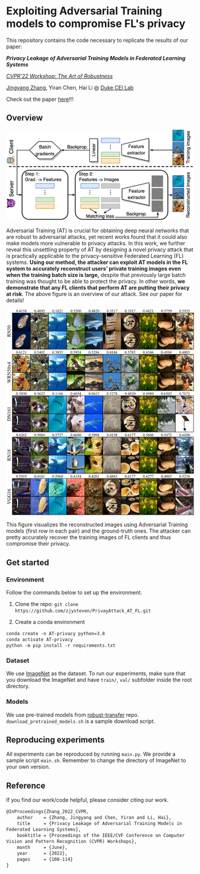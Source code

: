 # Exploiting Adversarial Training models to compromise FL's privacy

This repository contains the code necessary to replicate the results of our paper:

***Privacy Leakage of Adversarial Training Models in Federated Learning Systems***

[*CVPR'22 Workshop: The Art of Robustness*](https://artofrobust.github.io/)

[Jingyang Zhang](https://zjysteven.github.io/), Yiran Chen, Hai Li @ [Duke CEI Lab](https://cei.pratt.duke.edu/)

Check out the paper [here](https://openaccess.thecvf.com/content/CVPR2022W/ArtOfRobust/html/Zhang_Privacy_Leakage_of_Adversarial_Training_Models_in_Federated_Learning_Systems_CVPRW_2022_paper.html)!!!


## Overview
<p align="center">
<img src='/figures/overview_new.png' width='550'>
</p>

Adversarial Training (AT) is crucial for obtaining deep neural networks that are robust to adversarial attacks, yet
recent works found that it could also make models more vulnerable to privacy attacks. In this work, we further reveal
this unsettling property of AT by designing a novel privacy attack that is practically applicable to the privacy-sensitive
Federated Learning (FL) systems. **Using our method, the attacker can exploit AT models in the FL system to accurately reconstruct users’ private training images even when the training batch size is large,** despite that previously large batch training was thought to be able to protect the privacy. In other words, **we demonstrate that any FL clients that perform AT are putting their privacy at risk**. The above figure is an overview of our attack.
See our paper for details!

<p align="center">
<img src='/figures/demo.png' width='650'>
</p>
This figure visualizes the reconstructed images using Adversarial Training models (first row in each pair) and the ground-truth ones. The attacker can pretty accurately recover the training images of FL clients and thus compromise their privacy.


## Get started
### Environment
Follow the commands below to set up the environment.

1. Clone the repo: `git clone https://github.com/zjysteven/PrivayAttack_AT_FL.git`

2. Create a conda environment
```
conda create -n AT-privacy python=3.8
conda activate AT-privacy
python -m pip install -r requirements.txt
```

### Dataset
We use [ImageNet](https://www.image-net.org/) as the dataset. To run our experiments, make sure that you download the ImageNet and have `train/`, `val/` subfolder inside the root directory. 

### Models
We use pre-trained models from [robust-transfer](https://github.com/microsoft/robust-models-transfer) repo. `download_pretrained_models.sh` is a sample download script. 

## Reproducing experiments
All experiments can be reproduced by running `main.py`. We provide a sample script `main.sh`. Remember to change the directory of ImageNet to your own version.

## Reference
If you find our work/code helpful, please consider citing our work.
```
@InProceedings{Zhang_2022_CVPR,
    author    = {Zhang, Jingyang and Chen, Yiran and Li, Hai},
    title     = {Privacy Leakage of Adversarial Training Models in Federated Learning Systems},
    booktitle = {Proceedings of the IEEE/CVF Conference on Computer Vision and Pattern Recognition (CVPR) Workshops},
    month     = {June},
    year      = {2022},
    pages     = {108-114}
}
```

